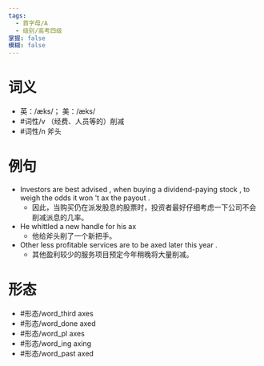 ```yaml
---
tags:
  - 首字母/A
  - 级别/高考四级
掌握: false
模糊: false
---
```

# 词义
- 英：/æks/； 美：/æks/
- #词性/v  （经费、人员等的）削减
- #词性/n  斧头
# 例句
- Investors are best advised , when buying a dividend-paying stock , to weigh the odds it won 't ax the payout .
	- 因此，当购买仍在派发股息的股票时，投资者最好仔细考虑一下公司不会削减派息的几率。
- He whittled a new handle for his ax
	- 他给斧头削了一个新把手。
- Other less profitable services are to be axed later this year .
	- 其他盈利较少的服务项目预定今年稍晚将大量削减。
# 形态
- #形态/word_third axes
- #形态/word_done axed
- #形态/word_pl axes
- #形态/word_ing axing
- #形态/word_past axed
